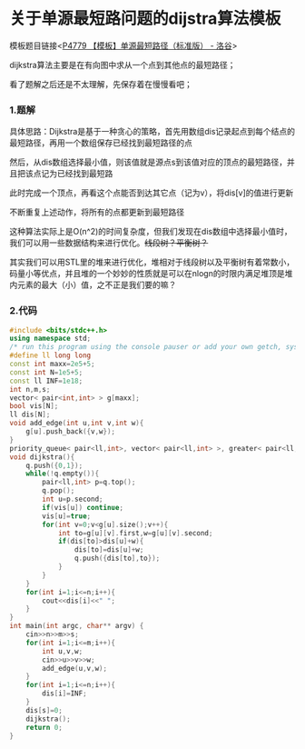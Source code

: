 # 关于单源最短路问题的dijstra算法模板

模板题目链接<[P4779 【模板】单源最短路径（标准版） - 洛谷](https://www.luogu.com.cn/problem/P4779)>

dijkstra算法主要是在有向图中求从一个点到其他点的最短路径；

看了题解之后还是不太理解，先保存着在慢慢看吧；

### 1.题解

具体思路：Dijkstra是基于一种贪心的策略，首先用数组dis记录起点到每个结点的最短路径，再用一个数组保存已经找到最短路径的点

然后，从dis数组选择最小值，则该值就是源点s到该值对应的顶点的最短路径，并且把该点记为已经找到最短路

此时完成一个顶点，再看这个点能否到达其它点（记为v），将dis[v]的值进行更新

不断重复上述动作，将所有的点都更新到最短路径

这种算法实际上是O(n^2)的时间复杂度，但我们发现在dis数组中选择最小值时，我们可以用一些数据结构来进行优化。~~线段树？平衡树？~~

其实我们可以用STL里的堆来进行优化，堆相对于线段树以及平衡树有着常数小，码量小等优点，并且堆的一个妙妙的性质就是可以在nlogn的时限内满足堆顶是堆内元素的最大（小）值，之不正是我们要的嘛？

### 2.代码

```cpp
#include <bits/stdc++.h>
using namespace std;
/* run this program using the console pauser or add your own getch, system("pause") or input loop */
#define ll long long
const int maxx=2e5+5;
const int N=1e5+5;
const ll INF=1e18;
int n,m,s;
vector< pair<int,int> > g[maxx];
bool vis[N];
ll dis[N];
void add_edge(int u,int v,int w){
	g[u].push_back({v,w});
}
priority_queue< pair<ll,int>, vector< pair<ll,int> >, greater< pair<ll,int> > > q;
void dijkstra(){
	q.push({0,1});
	while(!q.empty()){
		pair<ll,int> p=q.top();
		q.pop();
		int u=p.second;
		if(vis[u]) continue;
		vis[u]=true;
		for(int v=0;v<g[u].size();v++){
			int to=g[u][v].first,w=g[u][v].second;
			if(dis[to]>dis[u]+w){
				dis[to]=dis[u]+w;
				q.push({dis[to],to});
			}
		}
	}
	for(int i=1;i<=n;i++){
		cout<<dis[i]<<" ";
	}
}
int main(int argc, char** argv) {
	cin>>n>>m>>s;
	for(int i=1;i<=m;i++){
		int u,v,w;
		cin>>u>>v>>w;
		add_edge(u,v,w);
	}
	for(int i=1;i<=n;i++){
		dis[i]=INF;
	}
	dis[s]=0;
	dijkstra();
	return 0;
}
```
